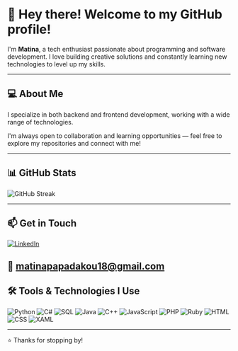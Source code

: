 # 👋 Hey there! Welcome to my GitHub profile!

I'm **Matina**, a tech enthusiast passionate about programming and software development. I love building creative solutions and constantly learning new technologies to level up my skills.

---

## 💻 About Me

I specialize in both backend and frontend development, working with a wide range of technologies.

I'm always open to collaboration and learning opportunities — feel free to explore my repositories and connect with me!

---
## 📊 GitHub Stats

![GitHub Streak](https://streak-stats.demolab.com?user=matinapap&theme=radical)

---

## 📫 Get in Touch

[![LinkedIn](https://img.shields.io/badge/LinkedIn-blue?logo=linkedin&style=for-the-badge)](https://www.linkedin.com/in/matina-papadakou-293419270/)

📧 matinapapadakou18@gmail.com
---

## 🛠️ Tools & Technologies I Use

![Python](https://img.shields.io/badge/Python-3776AB?logo=python&logoColor=white&style=for-the-badge)
![C#](https://img.shields.io/badge/C%23-239120?logo=c-sharp&logoColor=white&style=for-the-badge)
![SQL](https://img.shields.io/badge/SQL-4479A1?logo=postgresql&logoColor=white&style=for-the-badge)
![Java](https://img.shields.io/badge/Java-007396?logo=java&logoColor=white&style=for-the-badge)
![C++](https://img.shields.io/badge/C++-00599C?logo=c%2B%2B&logoColor=white&style=for-the-badge)
![JavaScript](https://img.shields.io/badge/JavaScript-F7DF1E?logo=javascript&logoColor=black&style=for-the-badge)
![PHP](https://img.shields.io/badge/PHP-777BB4?logo=php&logoColor=white&style=for-the-badge)
![Ruby](https://img.shields.io/badge/Ruby-CC342D?logo=ruby&logoColor=white&style=for-the-badge)
![HTML](https://img.shields.io/badge/HTML5-E34F26?logo=html5&logoColor=white&style=for-the-badge)
![CSS](https://img.shields.io/badge/CSS3-1572B6?logo=css3&logoColor=white&style=for-the-badge)
![XAML](https://img.shields.io/badge/XAML-0C54C2?style=for-the-badge&logo=windows&logoColor=white)

---

⭐ Thanks for stopping by!
